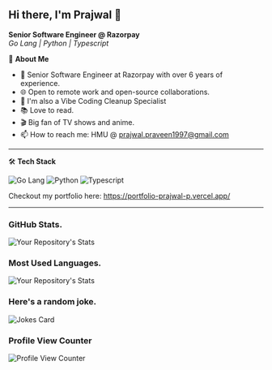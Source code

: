 ## Hi there, I'm Prajwal 👋

**Senior Software Engineer @ Razorpay**  
_Go Lang | Python | Typescript_


🚀 **About Me**

- 💼 Senior Software Engineer at Razorpay with over 6 years of experience.
- 🌐 Open to remote work and open-source collaborations.
- 🧹 I'm also a Vibe Coding Cleanup Specialist
- 📚 Love to read.
- 🎬 Big fan of TV shows and anime.
- 📫 How to reach me: HMU @ prajwal.praveen1997@gmail.com

---

🛠️ **Tech Stack**

![Go Lang](https://img.shields.io/badge/-Go-informational?style=flat&logo=go)
![Python](https://img.shields.io/badge/-Python-informational?style=flat&logo=python)
![Typescript](https://img.shields.io/badge/-Typescript-informational?style=flat&logo=typescript)


Checkout my portfolio here: https://portfolio-prajwal-p.vercel.app/

---

### GitHub Stats.
![Your Repository's Stats](https://github-readme-stats.vercel.app/api?username=Prajwal264&show_icons=true)

### Most Used Languages.
![Your Repository's Stats](https://github-readme-stats.vercel.app/api/top-langs/?username=Prajwal264&theme=blue-green)

### Here's a random joke.
![Jokes Card](https://readme-jokes.vercel.app/api)

### Profile View Counter
![Profile View Counter](https://komarev.com/ghpvc/?username=Prajwal264)

